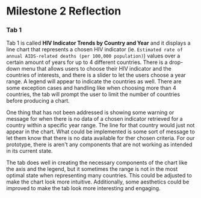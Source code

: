 # Milestone 2 Reflection

### Tab 1
Tab 1 is called **HIV Indicator Trends by Country and Year** and it displays a line chart that represents a chosen HIV indicator (ie. `Estimated rate of annual AIDS-related deaths (per 100,000 population)`) values over a certain amount of years for up to 4 different countries. There is a drop-down menu that allows users to choose their HIV indicator and the countries of interests, and there is a slider to let the users choose a year range. A legend will appear to indicate the countries as well. There are some exception cases and handling like when choosing more than 4 countries, the tab will prompt the user to limit the number of countries before producing a chart. 

One thing that has not been addressed is showing some warning or message for when there is no data of a chosen indicator retrieved for a country within a specific year range. The line for that country would just not appear in the chart. What could be implemented is some sort of message to let them know that there is no data available for ther chosen criteria. For our prototype, there is aren't any components that are not working as intended in its current state.

The tab does well in creating the necessary components of the chart like the axis and the legend, but it sometimes the range is not in the most optimal state when representing many countries. This could be adjusted to make the chart look more intuitive. Additionally, some aesthetics could be improved to make the tab look more interesting and engaging. 
